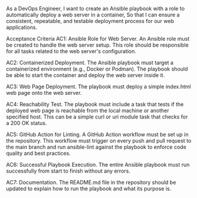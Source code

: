 As a DevOps Engineer,
I want to create an Ansible playbook with a role to automatically deploy a web server in a container,
So that I can ensure a consistent, repeatable, and testable deployment process for our web applications.

Acceptance Criteria
AC1: Ansible Role for Web Server. An Ansible role must be created to handle the web server setup. This role should be responsible for all tasks related to the web server's configuration.

AC2: Containerized Deployment. The Ansible playbook must target a containerized environment (e.g., Docker or Podman). The playbook should be able to start the container and deploy the web server inside it.

AC3: Web Page Deployment. The playbook must deploy a simple index.html web page onto the web server.

AC4: Reachability Test. The playbook must include a task that tests if the deployed web page is reachable from the local machine or another specified host. This can be a simple curl or uri module task that checks for a 200 OK status.

AC5: GitHub Action for Linting. A GitHub Action workflow must be set up in the repository. This workflow must trigger on every push and pull request to the main branch and run ansible-lint against the playbook to enforce code quality and best practices.

AC6: Successful Playbook Execution. The entire Ansible playbook must run successfully from start to finish without any errors.

AC7: Documentation. The README.md file in the repository should be updated to explain how to run the playbook and what its purpose is.
